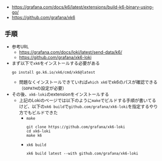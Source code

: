 - https://grafana.com/docs/k6/latest/extensions/build-k6-binary-using-go/
- https://github.com/grafana/xk6

## 手順
- 参考URL
  - https://grafana.com/docs/loki/latest/send-data/k6/
  - https://github.com/grafana/xk6-loki
- まず以下で`xk6`をインストールする必要がある  
  ```shell
  go install go.k6.io/xk6/cmd/xk6@latest
  ```
  - 問題なくインストールできていれば`which xk6`でxk6のパスが確認できる（`GOPATH`の設定が必要）
- その後、`xk6-loki`のextensionをインストールする
  - 上記のLokiのページでは以下のように`make`でビルドする手順が書いてるけど、以下の`xk6 build`で`github.com/grafana/xk6-loki`を指定するやり方でもビルドできた  
    - `make`  
      ```shell
      git clone https://github.com/grafana/xk6-loki
      cd xk6-loki
      make k6
      ```
    - `xk6 build`  
      ```shell
      xk6 build latest --with github.com/grafana/xk6-loki
      ```